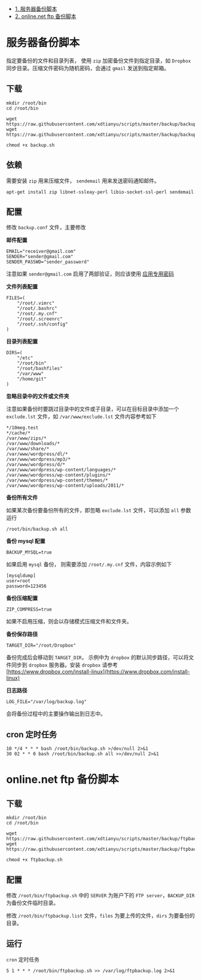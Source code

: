
- [1. 服务器备份脚本](#服务器备份脚本)
- [2. online.net ftp 备份脚本](#onlinenet-ftp-备份脚本)

# 服务器备份脚本

指定要备份的文件和目录列表， 使用 `zip` 加密备份文件到指定目录，如 `Dropbox` 同步目录。压缩文件密码为随机密码，会通过 `gmail` 发送到指定邮箱。
 
## 下载
 
```
mkdir /root/bin
cd /root/bin
 
wget https://raw.githubusercontent.com/xdtianyu/scripts/master/backup/backup.sh
wget https://raw.githubusercontent.com/xdtianyu/scripts/master/backup/backup.conf
 
chmod +x backup.sh
```
 
## 依赖
 
需要安装 `zip` 用来压缩文件， `sendemail` 用来发送密码通知邮件。
 
```
apt-get install zip libnet-ssleay-perl libio-socket-ssl-perl sendemail
```
 
## 配置
 
修改 `backup.conf` 文件，主要修改
 
**邮件配置**
 
```
EMAIL="receiver@gmail.com"
SENDER="sender@gmail.com"
SENDER_PASSWD="sender_password"
```
 
注意如果 `sender@gmail.com` 启用了两部验证，则应该使用 [应用专用密码](https://security.google.com/settings/security/apppasswords)
 
**文件列表配置**
 
```
FILES=(
    "/root/.vimrc"
    "/root/.bashrc"
    "/root/.my.cnf"
    "/root/.screenrc"
    "/root/.ssh/config"
)
```
 
**目录列表配置**
 
```
DIRS=(
    "/etc"
    "/root/bin"
    "/root/bashfiles"
    "/var/www"
    "/home/git"
)
```
 
**忽略目录中的文件或文件夹**
 
注意如果备份时要跳过目录中的文件或子目录，可以在目标目录中添加一个 `exclude.lst` 文件，如 `/var/www/exclude.lst` 文件内容参考如下
 
```
*/10meg.test
*/cache/*
/var/www/zips/*
/var/www/downloads/*
/var/www/share/*
/var/www/wordpress/dl/*
/var/www/wordpress/mp3/*
/var/www/wordpress/d/*
/var/www/wordpress/wp-content/languages/*
/var/www/wordpress/wp-content/plugins/*
/var/www/wordpress/wp-content/themes/*
/var/www/wordpress/wp-content/uploads/2011/*
```
 
**备份所有文件**
 
如果某次备份要备份所有的文件，即忽略 `exclude.lst` 文件，可以添加 `all` 参数运行
 
```
/root/bin/backup.sh all
```
 
**备份 mysql 配置**
 
```
BACKUP_MYSQL=true
```
 
如果启用 `mysql` 备份，  则需要添加 `/root/.my.cnf` 文件，内容示例如下
 
```
[mysqldump]
user=root
password=123456
```
 
**备份压缩配置**
 
```
ZIP_COMPRESS=true
```
 
如果不启用压缩，则会以存储模式压缩文件和文件夹。
 
**备份保存路径**
 
```
TARGET_DIR="/root/Dropbox"
```
 
备份完成后会移动到 `TARGET_DIR`， 示例中为 `dropbox` 的默认同步路径，可以将文件同步到 `dropbox` 服务器。安装 `dropbox` 请参考 [https://www.dropbox.com/install-linux](https://www.dropbox.com/install-linux)
 
**日志路径**
 
```
LOG_FILE="/var/log/backup.log"
```
 
会将备份过程中的主要操作输出到日志中。
 
 
## cron 定时任务
 
```
10 */4 * * * bash /root/bin/backup.sh >/dev/null 2>&1
30 02 * * 0 bash /root/bin/backup.sh all >>/dev/null 2>&1
```

# online.net ftp 备份脚本
 
## 下载
 
```
mkdir /root/bin
cd /root/bin
 
wget https://raw.githubusercontent.com/xdtianyu/scripts/master/backup/ftpbackup.sh
wget https://raw.githubusercontent.com/xdtianyu/scripts/master/backup/ftpbackup.list
 
chmod +x ftpbackup.sh
```

## 配置

修改 `/root/bin/ftpbackup.sh` 中的 `SERVER` 为账户下的 `FTP server`，`BACKUP_DIR` 为备份文件临时目录。

修改 `/root/bin/ftpbackup.list` 文件，`files` 为要上传的文件，`dirs` 为要备份的目录。

## 运行

`cron` 定时任务

```
5 1 * * * /root/bin/ftpbackup.sh >> /var/log/ftpbackup.log 2>&1
``` 



